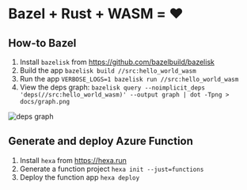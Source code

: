 # Bazel + Rust + WASM = ❤️

## How-to Bazel

1. Install `bazelisk` from https://github.com/bazelbuild/bazelisk
1. Build the app `bazelisk build //src:hello_world_wasm`
1. Run the app `VERBOSE_LOGS=1 bazelisk run //src:hello_world_wasm`
1. View the deps graph: `bazelisk query --noimplicit_deps 'deps(//src:hello_world_wasm)' --output graph | dot -Tpng > docs/graph.png`

![deps graph](https://github.com/manekinekko/bazel_rust_wasm_example/blob/master/docs/graph.png)

## Generate and deploy Azure Function

1. Install `hexa` from https://hexa.run
1. Generate a function project `hexa init --just=functions`
1. Deploy the function app `hexa deploy`